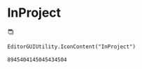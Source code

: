 # InProject
![](/img/InProject.png)

``` CSharp
EditorGUIUtility.IconContent("InProject")
```
```
8945404145045434504
```
